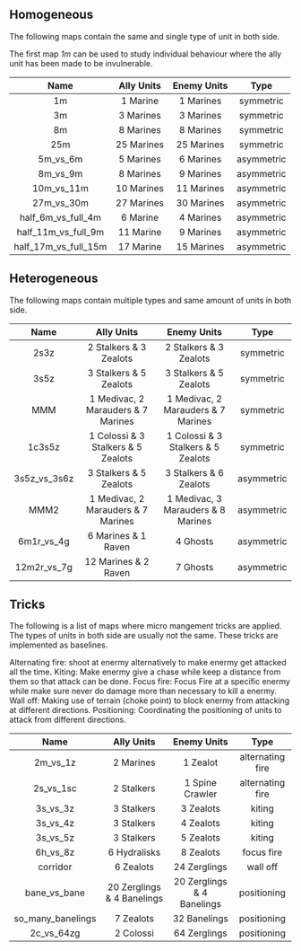 ## Homogeneous

The following maps contain the same and single type of unit in both side.

The first map *1m* can be used to study individual behaviour where the ally unit has been made to be invulnerable.

| Name | Ally Units | Enemy Units | Type |
| :---: | :---: | :---: | :---:|
| 1m| 1 Marine | 1 Marines | symmetric |
| 3m | 3 Marines | 3 Marines | symmetric |
| 8m | 8 Marines | 8 Marines | symmetric |
| 25m | 25 Marines | 25 Marines | symmetric |
| 5m_vs_6m | 5 Marines | 6 Marines | asymmetric |
| 8m_vs_9m  | 8 Marines | 9 Marines | asymmetric |
| 10m_vs_11m | 10 Marines | 11 Marines | asymmetric |
| 27m_vs_30m | 27 Marines | 30 Marines | asymmetric |
| half_6m_vs_full_4m | 6 Marine | 4 Marines | asymmetric|
| half_11m_vs_full_9m | 11 Marine | 9 Marines | asymmetric|
| half_17m_vs_full_15m | 17 Marine | 15 Marines | asymmetric|

## Heterogeneous

The following maps contain multiple types and same amount of units in both side.

| Name | Ally Units | Enemy Units | Type |
| :---: | :---: | :---: | :---:|
| 2s3z |  2 Stalkers & 3 Zealots |  2 Stalkers & 3 Zealots | symmetric |
| 3s5z |  3 Stalkers &  5 Zealots |  3 Stalkers &  5 Zealots | symmetric |
| MMM |  1 Medivac, 2 Marauders & 7 Marines | 1 Medivac, 2 Marauders & 7 Marines | symmetric |
| 1c3s5z | 1 Colossi & 3 Stalkers & 5 Zealots | 1 Colossi & 3 Stalkers & 5 Zealots | symmetric |
| 3s5z_vs_3s6z | 3 Stalkers & 5 Zealots | 3 Stalkers & 6 Zealots  | asymmetric |
| MMM2 |  1 Medivac, 2 Marauders & 7 Marines |  1 Medivac, 3 Marauders & 8 Marines | asymmetric |
| 6m1r_vs_4g |  6 Marines & 1 Raven |  4 Ghosts | asymmetric |
| 12m2r_vs_7g | 12 Marines & 2 Raven | 7 Ghosts | asymmetric |


## Tricks

The following is a list of maps where micro mangement tricks are applied. The types of units in both side are usually not the same. These tricks are implemented as baselines.

Alternating fire: shoot at enermy alternatively to make enermy get attacked all the time.
Kiting: Make enermy give a chase while keep a distance from them so that attack can be done.
Focus fire: Focus Fire at a specific enermy while make sure never do damage more than necessary to kill a enermy.
Wall off: Making use of terrain (choke point) to block enermy from attacking at different directions.
Positioning: Coordinating the positioning of units to attack from different directions.

| Name | Ally Units | Enemy Units | Type |
| :---: | :---: | :---: | :---:|
| 2m_vs_1z | 2 Marines | 1 Zealot | alternating fire |
| 2s_vs_1sc| 2 Stalkers  | 1 Spine Crawler | alternating fire |
| 3s_vs_3z | 3 Stalkers | 3 Zealots | kiting |
|  3s_vs_4z | 3 Stalkers | 4 Zealots | kiting |
| 3s_vs_5z | 3 Stalkers | 5 Zealots | kiting |
| 6h_vs_8z | 6 Hydralisks  | 8 Zealots | focus fire |
| corridor | 6 Zealots  | 24 Zerglings | wall off |
| bane_vs_bane | 20 Zerglings & 4 Banelings  | 20 Zerglings & 4 Banelings | positioning |
| so_many_banelings| 7 Zealots  | 32 Banelings | positioning |
| 2c_vs_64zg| 2 Colossi  | 64 Zerglings | positioning |
